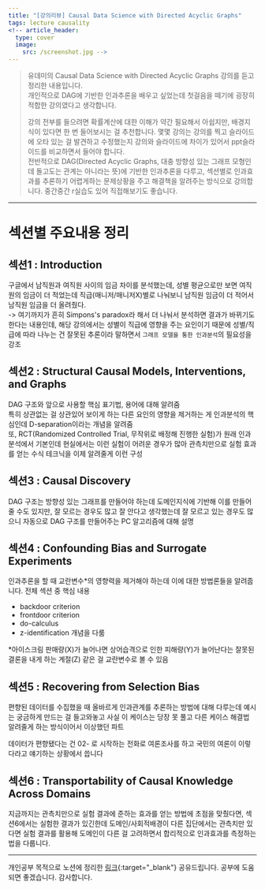 ```yaml
---
title: "[강의리뷰] Causal Data Science with Directed Acyclic Graphs"
tags: lecture causality
<!-- article_header:
  type: cover
  image:
    src: /screenshot.jpg -->
---
```


> 유데미의 Causal Data Science with Directed Acyclic Graphs 강의를 듣고 정리한 내용입니다.  
> 개인적으로 DAG에 기반한 인과추론을 배우고 싶었는데 첫걸음을 떼기에 굉장히 적합한 강의였다고 생각합니다.  
>
> 강의 전부를 들으려면 확률계산에 대한 이해가 약간 필요해서 아쉽지만, 배경지식이 있다면 한 번 들어보시는 걸 추천합니다. 몇몇 강의는 강의를 찍고 슬라이드에 오타 있는 걸 발견하고 수정했는지 강의와 슬라이드에 차이가 있어서 ppt슬라이드를 비교하면서 들어야 합니다.  
> 전반적으로 DAG(Directed Acyclic Graphs, 대충 방향성 있는 그래프 모형인데 돌고도는 관계는 아니라는 뜻)에 기반한 인과추론을 다루고, 섹션별로 인과효과를 추론하기 어렵게하는 문제상황을 주고 해결책을 알려주는 방식으로 강의합니다. 중간중간 r실습도 있어 직접해보기도 좋습니다.


---
# 섹션별 주요내용 정리

## 섹션1 : Introduction

구글에서 남직원과 여직원 사이의 임금 차이를 분석했는데, 성별 평균으로만 보면 여직원의 임금이 더 적었는데 직급(매니저/매니저X)별로 나눠보니 남직원 임금이 더 적어서 남직원 임금을 더 올려줬다.  
-> 여기까지가 흔히 Simpons's paradox라 해서 더 나눠서 분석하면 결과가 바뀌기도 한다는 내용인데, 해당 강의에서는 성별이 직급에 영향을 주는 요인이기 때문에 성별/직급에 따라 나누는 건 잘못된 추론이라 말하면서 `그래프 모델을 통한 인과분석`의 필요성을 강조

## 섹션2 : Structural Causal Models, Interventions, and Graphs

DAG 구조와 앞으로 사용할 핵심 표기법, 용어에 대해 알려줌  
특히 상관없는 걸 상관있어 보이게 하는 다른 요인의 영향을 제거하는 게 인과분석의 핵심인데 D-separation이라는 개념을 알려줌  
또, RCT(Randomized Controlled Trial, 무작위로 배정해 진행한 실험)가 원래 인과분석에서 기본인데 현실에서는 이런 실험이 어려운 경우가 많아 관측치만으로 실험 효과를 얻는 수식 테크닉을 이제 알려줄게 이런 구성

## 섹션3 : Causal Discovery

DAG 구조는 방향성 있는 그래프를 만들어야 하는데 도메인지식에 기반해 이를 만들어줄 수도 있지만, 잘 모르는 경우도 많고 잘 안다고 생각했는데 잘 모르고 있는 경우도 많으니 자동으로 DAG 구조를 만들어주는 PC 알고리즘에 대해 설명

## 섹션4 : Confounding Bias and Surrogate Experiments

인과추론을 할 때 교란변수*의 영향력을 제거해야 하는데 이에 대한 방법론들을 알려줍니다. 전체 섹션 중 핵심 내용

- backdoor criterion
- frontdoor criterion
- do-calculus
- z-identification
개념을 다룸

*아이스크림 판매량(X)가 늘어나면 상어습격으로 인한 피해량(Y)가 늘어난다는 잘못된 결론을 내게 하는 계절(Z) 같은 걸 교란변수로 볼 수 있음

## 섹션5 : Recovering from Selection Bias

편향된 데이터를 수집했을 때 올바르게 인과관계를 추론하는 방법에 대해 다루는데 예시는 궁금하게 만드는 걸 들고와놓고 사실 이 케이스는 당장 못 풀고 다른 케이스 해결법 알려줄게 하는 방식이어서 이상했던 파트  

데이터가 편향됐다는 건 02- 로 시작하는 전화로 여론조사를 하고 국민의 여론이 이렇다라고 얘기하는 상황에서 씁니다

## 섹션6 : Transportability of Causal Knowledge Across Domains

지금까지는 관측치만으로 실험 결과에 준하는 효과를 얻는 방법에 초점을 맞췄다면, 섹션6에서는 실험한 결과가 있긴한데 도메인/사회적배경이 다른 집단에서는 관측치만 있다면 실험 결과를 활용해 도메인이 다른 걸 고려하면서 합리적으로 인과효과를 측정하는 법을 다룹니다.  

---

개인공부 목적으로 노션에 정리한 [링크](https://www.notion.so/hyun22/Causal-Data-Science-with-Directed-Acyclic-Graphs-3be6e088f57541b89306b436ac7f0c6c){:target="_blank"} 공유드립니다. 공부에 도움되면 좋겠습니다.
감사합니다.
